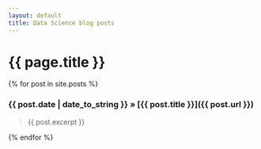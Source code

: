 ```yaml
---
layout: default
title: Data Science blog posts
---
```

# {{ page.title }}

{% for post in site.posts %}

### {{ post.date | date_to_string }} » [{{ post.title }}]({{ post.url }})
> {{ post.excerpt }}

{% endfor %}